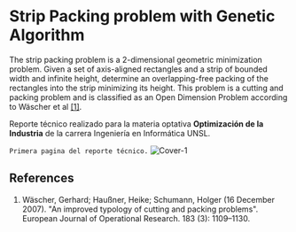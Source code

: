 # Strip Packing problem with Genetic Algorithm

The strip packing problem is a 2-dimensional geometric minimization problem. Given a set of axis-aligned rectangles and a strip of bounded width and infinite height, determine an overlapping-free packing of the rectangles into the strip minimizing its height. This problem is a cutting and packing problem and is classified as an Open Dimension Problem according to Wäscher et al [[1]](https://en.wikipedia.org/wiki/Strip_packing_problem#cite_note-1).


Reporte técnico realizado para la materia optativa **Optimización de la Industria** de la carrera Ingeniería en Informática UNSL.


``Primera pagina del reporte técnico.`` 
![Cover-1](https://user-images.githubusercontent.com/55523632/142952681-c1dd4874-9f01-4729-905b-de2ed696fe64.jpg)


## References
 1. Wäscher, Gerhard; Haußner, Heike; Schumann, Holger (16 December 2007). "An improved typology of cutting and packing problems". European Journal of Operational Research. 183 (3): 1109–1130.
